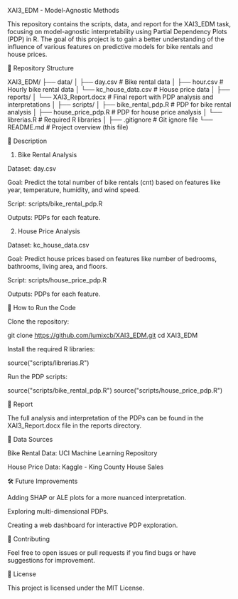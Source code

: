 XAI3_EDM - Model-Agnostic Methods

This repository contains the scripts, data, and report for the XAI3_EDM task, focusing on model-agnostic interpretability using Partial Dependency Plots (PDP) in R. The goal of this project is to gain a better understanding of the influence of various features on predictive models for bike rentals and house prices.

📁 Repository Structure

XAI3_EDM/
├── data/
│   ├── day.csv                # Bike rental data
│   ├── hour.csv               # Hourly bike rental data
│   └── kc_house_data.csv      # House price data
│
├── reports/
│   └── XAI3_Report.docx      # Final report with PDP analysis and interpretations
│
├── scripts/
│   ├── bike_rental_pdp.R     # PDP for bike rental analysis
│   ├── house_price_pdp.R     # PDP for house price analysis
│   └── librerias.R           # Required R libraries
│
├── .gitignore                # Git ignore file
└── README.md                 # Project overview (this file)

📝 Description

1. Bike Rental Analysis

Dataset: day.csv

Goal: Predict the total number of bike rentals (cnt) based on features like year, temperature, humidity, and wind speed.

Script: scripts/bike_rental_pdp.R

Outputs: PDPs for each feature.

2. House Price Analysis

Dataset: kc_house_data.csv

Goal: Predict house prices based on features like number of bedrooms, bathrooms, living area, and floors.

Script: scripts/house_price_pdp.R

Outputs: PDPs for each feature.

🚀 How to Run the Code

Clone the repository:

git clone https://github.com/lumixcb/XAI3_EDM.git
cd XAI3_EDM

Install the required R libraries:

source("scripts/librerias.R")

Run the PDP scripts:

source("scripts/bike_rental_pdp.R")
source("scripts/house_price_pdp.R")

📝 Report

The full analysis and interpretation of the PDPs can be found in the XAI3_Report.docx file in the reports directory.

📂 Data Sources

Bike Rental Data: UCI Machine Learning Repository

House Price Data: Kaggle - King County House Sales

🛠️ Future Improvements

Adding SHAP or ALE plots for a more nuanced interpretation.

Exploring multi-dimensional PDPs.

Creating a web dashboard for interactive PDP exploration.

🤝 Contributing

Feel free to open issues or pull requests if you find bugs or have suggestions for improvement.

📄 License

This project is licensed under the MIT License.

